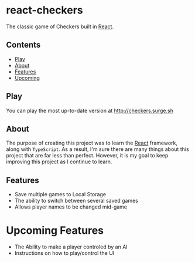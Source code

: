 # react-checkers
The classic game of Checkers built in [React](https://github.com/facebook/react).

## Contents
* [Play](#play)
* [About](#about)
* [Features](#features)
* [Upcoming](#upcoming-features)


## Play
You can play the most up-to-date version at http://checkers.surge.sh

## About
The purpose of creating this project was to learn the [React](https://github.com/facebook/react) framework, along with `TypeScript`. As a result, I'm sure there are many things about this project that are far less than perfect. However, it is my goal to keep improving this project as I continue to learn.

## Features
* Save multiple games to Local Storage
* The ability to switch between several saved games
* Allows player names to be changed mid-game

# Upcoming Features
* The Ability to make a player controled by an AI
* Instructions on how to play/control the UI

